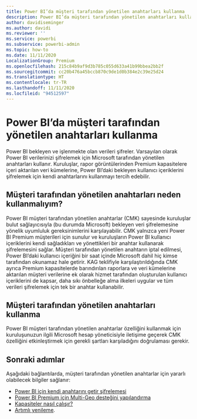 ```yaml
---
title: Power BI’da müşteri tarafından yönetilen anahtarları kullanma
description: Power BI’da müşteri tarafından yönetilen anahtarları kullanmayı öğrenin.
author: davidiseminger
ms.author: davidi
ms.reviewer: ''
ms.service: powerbi
ms.subservice: powerbi-admin
ms.topic: how-to
ms.date: 11/11/2020
LocalizationGroup: Premium
ms.openlocfilehash: 215c84b9af9d3b785c055d633a41b99bbea2bb2f
ms.sourcegitcommit: cc20b476a45bccb870c9de1d0b384e2c39e25d24
ms.translationtype: HT
ms.contentlocale: tr-TR
ms.lasthandoff: 11/11/2020
ms.locfileid: "94512597"
---
```

# <a name="use-customer-managed-keys-in-power-bi"></a>Power BI’da müşteri tarafından yönetilen anahtarları kullanma

Power BI bekleyen ve işlenmekte olan verileri şifreler. Varsayılan olarak Power BI verilerinizi şifrelemek için Microsoft tarafından yönetilen anahtarları kullanır. Kuruluşlar, rapor görüntülerinden Premium kapasitelere içeri aktarılan veri kümelerine, Power BI’daki bekleyen kullanıcı içeriklerini şifrelemek için kendi anahtarlarını kullanmayı tercih edebilir. 

## <a name="why-use-customer-managed-keys"></a>Müşteri tarafından yönetilen anahtarları neden kullanmalıyım?

Power BI müşteri tarafından yönetilen anahtarlar (CMK) sayesinde kuruluşlar bulut sağlayıcısıyla (bu durumda Microsoft) bekleyen veri şifrelemesine yönelik uyumluluk gereksinimlerini karşılayabilir. CMK yalnızca yeni Power BI Premium müşterileri için sunulur ve kuruluşların Power BI kullanıcı içeriklerini kendi sağladıkları ve yönettikleri bir anahtar kullanarak şifrelemesini sağlar. Müşteri tarafından yönetilen anahtarın iptal edilmesi, Power BI’daki kullanıcı içeriğini bir saat içinde Microsoft dahil hiç kimse tarafından okunamaz hale getirir. KAG teklifiyle karşılaştırıldığında CMK ayrıca Premium kapasitelerde barındırılan raporlara ve veri kümelerine aktarılan müşteri verilerine ek olarak hizmet tarafından oluşturulan kullanıcı içeriklerini de kapsar, daha sıkı önbelleğe alma ilkeleri uygular ve tüm verileri şifrelemek için tek bir anahtar kullanabilir.


## <a name="how-to-use-customer-managed-keys"></a>Müşteri tarafından yönetilen anahtarları kullanma
Power BI müşteri tarafından yönetilen anahtarlar özelliğini kullanmak için kuruluşunuzun ilgili Microsoft hesap yöneticisiyle iletişime geçerek CMK özelliğini etkinleştirmek için gerekli şartları karşıladığını doğrulaması gerekir.  


## <a name="next-steps"></a>Sonraki adımlar

Aşağıdaki bağlantılarda, müşteri tarafından yönetilen anahtarlar için yararlı olabilecek bilgiler sağlanır:

* [Power BI için kendi anahtarını getir şifrelemesi](service-encryption-byok.md)
* [Power BI Premium için Multi-Geo desteğini yapılandırma](service-admin-premium-multi-geo.md)
* [Kapasiteler nasıl çalışır?](service-premium-what-is.md#how-capacities-function)
* [Artımlı yenileme](service-premium-incremental-refresh.md).
